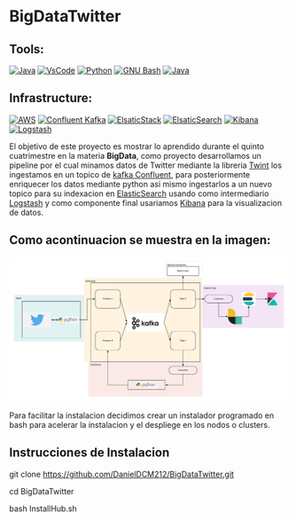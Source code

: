 # BigDataTwitter

## Tools:
[![Java](https://img.shields.io/badge/Ubuntu-E95420?style=for-the-badge&logo=Ubuntu&logoColor=orange&labelColor=101010)]()
[![VsCode](https://img.shields.io/badge/VsCode-007396?style=for-the-badge&logo=Visual-Studio-Code&logoColor=white&labelColor=101010)]()
[![Python](https://img.shields.io/badge/Python-3DDC84?style=for-the-badge&logo=python&logoColor=yellow&labelColor=101010)]()
[![GNU Bash](https://img.shields.io/badge/Bash-4EAA25?style=for-the-badge&logo=GNU-Bash&logoColor=white&labelColor=101010)]()
[![Java](https://img.shields.io/badge/Java-007396?style=for-the-badge&logo=java&logoColor=red&labelColor=101010)]()


## Infrastructure:
[![AWS](https://img.shields.io/badge/AWS-232F3E?style=for-the-badge&logo=amazon-aws&logoColor=orange&labelColor=101010)]()
[![Confluent Kafka](https://img.shields.io/badge/Kafka-999999?style=for-the-badge&logo=Apache-Kafka&logoColor=white&labelColor=101010)]()
[![ElsaticStack](https://img.shields.io/badge/Elastic-Stack-FCD109?style=for-the-badge&logo=Elastic&logoColor=F04E98&labelColor=101010)]()
[![ElsaticSearch](https://img.shields.io/badge/Elastic-Search-3EBFB3?style=for-the-badge&logo=Elasticsearch&logoColor=FCD109&labelColor=101010)]()
[![Kibana](https://img.shields.io/badge/Kibana-F04E98?style=for-the-badge&logo=kibana&logoColor=3EBFB3&labelColor=101010)]()
[![Logstash](https://img.shields.io/badge/Logstash-1D77CC?style=for-the-badge&logo=Logstash&logoColor=white&labelColor=101010)]()

El objetivo de este proyecto es mostrar lo aprendido durante el quinto cuatrimestre en la materia **BigData**, como proyecto desarrollamos un pipeline por el cual minamos datos de Twitter mediante la libreria [Twint]() los ingestamos en un topico de  [kafka Confluent](), para posteriormente enriquecer los datos mediante python asi mismo ingestarlos a un nuevo topico para su indexacion en [ElasticSearch]() usando como intermediario [Logstash]() y como componente final usariamos [Kibana]() para la visualizacion de datos.

## Como acontinuacion se muestra en la imagen:
![Pipeline](img/Service.png)


Para facilitar la instalacion decidimos crear un instalador programado en bash para acelerar la instalacion y el despliege en los nodos o clusters.

## Instrucciones de Instalacion

git clone https://github.com/DanielDCM212/BigDataTwitter.git

cd BigDataTwitter

bash InstallHub.sh